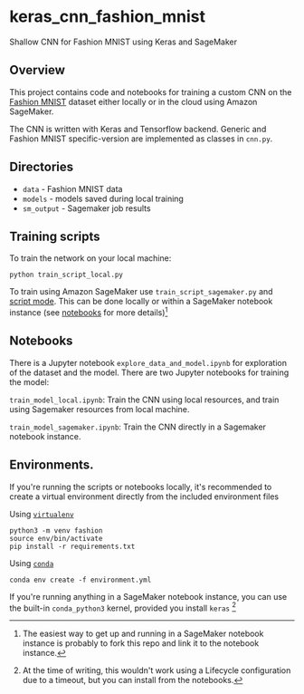 # keras_cnn_fashion_mnist
Shallow CNN for Fashion MNIST using Keras and SageMaker

## Overview

This project contains code and notebooks for training a custom CNN on the [Fashion MNIST](https://github.com/zalandoresearch/fashion-mnist) dataset either locally or in the cloud using Amazon SageMaker.

The CNN is written with Keras and Tensorflow backend. Generic and Fashion MNIST specific-version are implemented as classes in `cnn.py`.

## Directories

- `data` - Fashion MNIST data
- `models` - models saved during local training
- `sm_output` - Sagemaker job results 

## Training scripts

To train the network on your local machine:

```
python train_script_local.py
```

To train using Amazon SageMaker use `train_script_sagemaker.py` and [script mode](https://github.com/aws-samples/amazon-sagemaker-script-mode).
This can be done locally or within a SageMaker notebook instance (see [notebooks](#Notebooks) for more details)[^1]


## Notebooks

There is a Jupyter notebook `explore_data_and_model.ipynb` for exploration of the dataset and the model.
There are two Jupyter notebooks for training the model:

`train_model_local.ipynb`: Train the CNN using local resources, and train using Sagemaker resources from local machine.

`train_model_sagemaker.ipynb`: Train the CNN directly in a Sagemaker notebook instance.


## Environments.

If you're running the scripts or notebooks locally, it's recommended to create a virtual environment directly from the included environment files

Using [`virtualenv`](https://packaging.python.org/guides/installing-using-pip-and-virtual-environments/)

```
python3 -m venv fashion
source env/bin/activate
pip install -r requirements.txt
```

Using [`conda`](https://docs.conda.io/projects/conda/en/latest/user-guide/tasks/manage-environments.html)

```
conda env create -f environment.yml
```

If you're running anything in a SageMaker notebook instance, you can use the built-in `conda_python3` kernel, provided you install
`keras` [^2]


[^1]: The easiest way to get up and running in a SageMaker notebook instance is probably to fork this repo and link it to the notebook instance.
[^2]: At the time of writing, this wouldn't work using a Lifecycle configuration due to a timeout, but you can install from the notebooks.